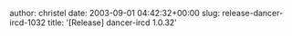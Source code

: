 author: christel
date: 2003-09-01 04:42:32+00:00
slug: release-dancer-ircd-1032
title: '[Release] dancer-ircd 1.0.32'
